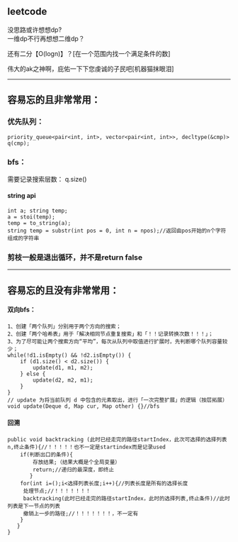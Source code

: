 ## leetcode  


没思路或许想想dp?  
一维dp不行再想想二维dp？  

还有二分【O(logn)】？[在一个范围内找一个满足条件的数]  









伟大的ak之神啊，庇佑一下下您虔诚的子民吧[机器猫抹眼泪]  

---

## 容易忘的且非常常用：
### 优先队列：  
```
priority_queue<pair<int, int>, vector<pair<int, int>>, decltype(&cmp)> q(cmp);
```
### bfs：  
需要记录搜索层数： q.size()
#### string api  
```
int a; string temp;
a = stoi(temp);
temp = to_string(a);
string temp = substr(int pos = 0, int n = npos);//返回由pos开始的n个字符组成的字符串
```
### 剪枝一般是退出循环，并不是return false
---
## 容易忘的且没有非常常用：
#### 双向bfs：
```
1、创建「两个队列」分别用于两个方向的搜索；  
2、创建「两个哈希表」用于「解决相同节点重复搜索」和「！！记录转换次数！！！」；  
3、为了尽可能让两个搜索方向“平均”，每次从队列中取值进行扩展时，先判断哪个队列容量较少；  
while(!d1.isEmpty() && !d2.isEmpty()) {
    if (d1.size() < d2.size()) {
        update(d1, m1, m2);
    } else {
        update(d2, m2, m1);
    }
}
// update 为将当前队列 d 中包含的元素取出，进行「一次完整扩展」的逻辑（按层拓展）
void update(Deque d, Map cur, Map other) {}//bfs
```
#### 回溯
```
public void backtracking (此时已经走完的路径startIndex，此次可选择的选择列表n,终止条件){//！！！！！也不一定是startindex而是记录used
    if(判断出口的条件){
        存放结果;（结果大概是个全局变量）
        return;//递归的最深度，即终止
       }
    for(int i=();i<选择列表长度;i++){//列表长度是所有的选择长度
     处理节点;//！！！！！！！
     backtracking(此时已经走完的路径startIndex，此时的选择列表,终止条件)//此时列表是下一节点的列表
     撤销上一步的路径;//！！！！！！！，不一定有
    }
   }
}
```
